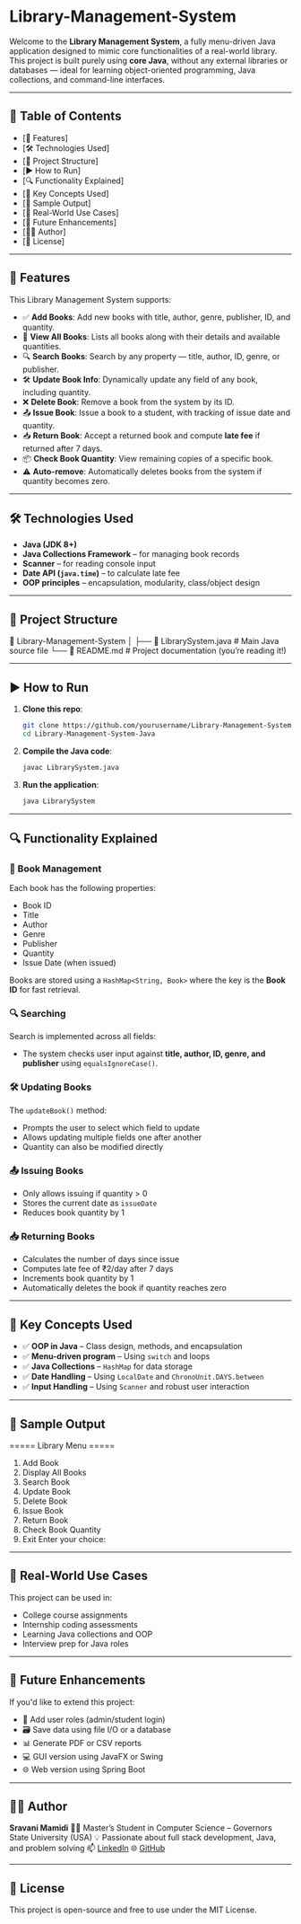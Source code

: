# Library-Management-System

Welcome to the **Library Management System**, a fully menu-driven Java application designed to mimic core functionalities of a real-world library. This project is built purely using **core Java**, without any external libraries or databases — ideal for learning object-oriented programming, Java collections, and command-line interfaces.

---

## 🧾 Table of Contents

- [📌 Features]
- [🛠 Technologies Used]
- [📂 Project Structure]
- [▶️ How to Run]
- [🔍 Functionality Explained]
- [🧠 Key Concepts Used]
- [📸 Sample Output]
- [🎯 Real-World Use Cases]
- [🚀 Future Enhancements]
- [👩‍💻 Author]
- [📄 License]

---

## 📌 Features

This Library Management System supports:

- ✅ **Add Books**: Add new books with title, author, genre, publisher, ID, and quantity.
- 📘 **View All Books**: Lists all books along with their details and available quantities.
- 🔍 **Search Books**: Search by any property — title, author, ID, genre, or publisher.
- 🛠 **Update Book Info**: Dynamically update any field of any book, including quantity.
- ❌ **Delete Book**: Remove a book from the system by its ID.
- 📤 **Issue Book**: Issue a book to a student, with tracking of issue date and quantity.
- 📥 **Return Book**: Accept a returned book and compute **late fee** if returned after 7 days.
- 📦 **Check Book Quantity**: View remaining copies of a specific book.
- ⚠️ **Auto-remove**: Automatically deletes books from the system if quantity becomes zero.

---

## 🛠 Technologies Used

- **Java (JDK 8+)**
- **Java Collections Framework** – for managing book records
- **Scanner** – for reading console input
- **Date API (`java.time`)** – to calculate late fee
- **OOP principles** – encapsulation, modularity, class/object design

---

## 📂 Project Structure

📁 Library-Management-System
│
├── 📄 LibrarySystem.java     # Main Java source file
└── 📄 README.md              # Project documentation (you’re reading it!)

---

## ▶️ How to Run

1. **Clone this repo**:

   ```bash
   git clone https://github.com/yourusername/Library-Management-System-Java.git
   cd Library-Management-System-Java
   ```

2. **Compile the Java code**:

   ```bash
   javac LibrarySystem.java
   ```

3. **Run the application**:

   ```bash
   java LibrarySystem
   ```

---

## 🔍 Functionality Explained

### 📘 Book Management

Each book has the following properties:

* Book ID
* Title
* Author
* Genre
* Publisher
* Quantity
* Issue Date (when issued)

Books are stored using a `HashMap<String, Book>` where the key is the **Book ID** for fast retrieval.

### 🔍 Searching

Search is implemented across all fields:

* The system checks user input against **title, author, ID, genre, and publisher** using `equalsIgnoreCase()`.

### 🛠 Updating Books

The `updateBook()` method:

* Prompts the user to select which field to update
* Allows updating multiple fields one after another
* Quantity can also be modified directly

### 📤 Issuing Books

* Only allows issuing if quantity > 0
* Stores the current date as `issueDate`
* Reduces book quantity by 1

### 📥 Returning Books

* Calculates the number of days since issue
* Computes late fee of ₹2/day after 7 days
* Increments book quantity by 1
* Automatically deletes the book if quantity reaches zero

---

## 🧠 Key Concepts Used

* ✅ **OOP in Java** – Class design, methods, and encapsulation
* ✅ **Menu-driven program** – Using `switch` and loops
* ✅ **Java Collections** – `HashMap` for data storage
* ✅ **Date Handling** – Using `LocalDate` and `ChronoUnit.DAYS.between`
* ✅ **Input Handling** – Using `Scanner` and robust user interaction

---

## 📸 Sample Output

===== Library Menu =====
1. Add Book
2. Display All Books
3. Search Book
4. Update Book
5. Delete Book
6. Issue Book
7. Return Book
8. Check Book Quantity
0. Exit
Enter your choice:

---

## 🎯 Real-World Use Cases

This project can be used in:

* College course assignments
* Internship coding assessments
* Learning Java collections and OOP
* Interview prep for Java roles

---

## 🚀 Future Enhancements

If you'd like to extend this project:

* 🔐 Add user roles (admin/student login)
* 🗃 Save data using file I/O or a database
* 📊 Generate PDF or CSV reports
* 💻 GUI version using JavaFX or Swing
* 🌐 Web version using Spring Boot

---

## 👩‍💻 Author

**Sravani Mamidi**
👩‍🎓 Master’s Student in Computer Science – Governors State University (USA)
💡 Passionate about full stack development, Java, and problem solving
📫 [LinkedIn](https://www.linkedin.com/in/sravani-mamidi) 
🌐 [GitHub](https://github.com/SRAVANI-HUB-07)

---

## 📄 License

This project is open-source and free to use under the MIT License.
